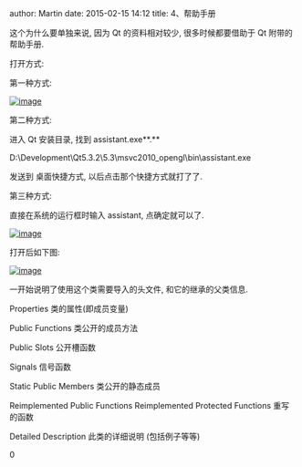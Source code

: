 author: Martin
date: 2015-02-15 14:12
title: 4、帮助手册

这个为什么要单独来说, 因为 Qt 的资料相对较少, 很多时候都要借助于 Qt 附带的帮助手册.

打开方式:

第一种方式:

[![image](http://www.smallcpp.com/wp-content/uploads/2015/02/image_thumb22.png)](http://www.smallcpp.com/wp-content/uploads/2015/02/image22.png)

第二种方式:

进入 Qt 安装目录, 找到 assistant.exe**.**

D:\Development\Qt5.3.2\5.3\msvc2010_opengl\bin\assistant.exe

发送到 桌面快捷方式, 以后点击那个快捷方式就打了了.

第三种方式:

直接在系统的运行框时输入 assistant, 点确定就可以了.

[![image](http://www.smallcpp.com/wp-content/uploads/2015/02/image_thumb23.png)](http://www.smallcpp.com/wp-content/uploads/2015/02/image23.png)

打开后如下图:

[![image](http://www.smallcpp.com/wp-content/uploads/2015/02/image_thumb24.png)](http://www.smallcpp.com/wp-content/uploads/2015/02/image24.png)

一开始说明了使用这个类需要导入的头文件, 和它的继承的父类信息.

Properties
类的属性(即成员变量)

Public Functions
类公开的成员方法

Public Slots
公开槽函数

Signals
信号函数

Static Public Members
类公开的静态成员

Reimplemented Public Functions
Reimplemented Protected Functions
重写的函数

Detailed Description
此类的详细说明 (包括例子等等)

0
